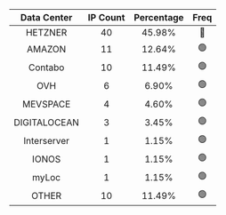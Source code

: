 | Data Center | IP Count | Percentage | Freq |
|:------------:|:--------:|:-----------:|:-----:|
| HETZNER | 40 | 45.98% | 🔴 |
| AMAZON | 11 | 12.64% | 🟢 |
| Contabo | 10 | 11.49% | 🟢 |
| OVH | 6 | 6.90% | 🟢 |
| MEVSPACE | 4 | 4.60% | 🟢 |
| DIGITALOCEAN | 3 | 3.45% | 🟢 |
| Interserver | 1 | 1.15% | 🟢 |
| IONOS | 1 | 1.15% | 🟢 |
| myLoc | 1 | 1.15% | 🟢 |
| OTHER | 10 | 11.49% | 🟢 |